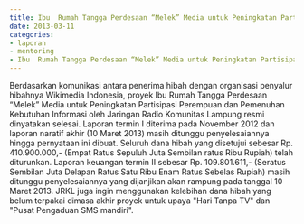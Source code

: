 ```yaml
---
title: Ibu  Rumah Tangga Perdesaan “Melek” Media untuk Peningkatan Partisipasi  Perempuan dan Pemenuhan Kebutuhan Informasi - Mentoring 11 Maret 2013 
date: 2013-03-11
categories:
- laporan
- mentoring
- Ibu  Rumah Tangga Perdesaan “Melek” Media untuk Peningkatan Partisipasi  Perempuan dan Pemenuhan Kebutuhan Informasi
---
```


Berdasarkan komunikasi antara penerima hibah dengan organisasi penyalur hibahnya Wikimedia Indonesia, proyek Ibu Rumah Tangga Perdesaan “Melek” Media untuk Peningkatan Partisipasi Perempuan dan Pemenuhan Kebutuhan Informasi oleh Jaringan Radio Komunitas Lampung resmi dinyatakan selesai. Laporan termin I diterima pada November 2012 dan laporan naratif akhir (10 Maret 2013) masih ditunggu penyelesaiannya hingga pernyataan ini dibuat. Seluruh dana hibah yang disetujui sebesar Rp. 410.900.000,- (Empat Ratus Sepuluh Juta Sembilan ratus Ribu Rupiah) telah diturunkan.
Laporan keuangan termin II sebesar Rp. 109.801.611,- (Seratus Sembilan Juta Delapan Ratus Satu Ribu Enam Ratus Sebelas Rupiah) masih ditunggu penyelesaiannya yang dijanjikan akan rampung pada tanggal 10 Maret 2013. JRKL juga ingin menggunakan kelebihan dana hibah yang belum terpakai dimasa akhir proyek untuk upaya "Hari Tanpa TV" dan "Pusat Pengaduan SMS mandiri". 
